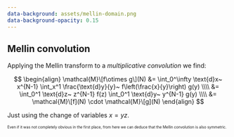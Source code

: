 ```yaml
---
data-background: assets/mellin-domain.png
data-background-opacity: 0.15
---
```


## Mellin convolution

Applying the Mellin transform to a _multiplicative convolution_ we find:

$$
\begin{align}
\mathcal{M}\[f\otimes g\](N) &= \int_0^\infty \text{d}x~ x^{N-1}
\int_x^1 \frac{\text{d}y}{y}~ f\left(\frac{x}{y}\right) g(y) \\\\
&= \int_0^1 \text{d}z~ z^{N-1} f(z) \int_0^1 \text{d}y~ y^{N-1} g(y) \\\\
&= \mathcal{M}\[f](N) \cdot \mathcal{M}\[g](N)
\end{align}
$$

Just using the change of variables $x = yz$.

<p style="font-size: 0.6em">
Even if it was not completely obvious in the first place, from here we can
deduce that the Mellin convolution is also symmetric.
</p>
